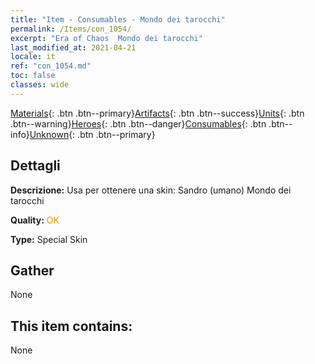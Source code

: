 ```yaml
---
title: "Item - Consumables - Mondo dei tarocchi"
permalink: /Items/con_1054/
excerpt: "Era of Chaos  Mondo dei tarocchi"
last_modified_at: 2021-04-21
locale: it
ref: "con_1054.md"
toc: false
classes: wide
---
```

 [Materials](/it/Items/){: .btn .btn--primary}[Artifacts](/it/Items/Artifacts/){: .btn .btn--success}[Units](/it/Items/Units/){: .btn .btn--warning}[Heroes](/it/Items/Heroes/){: .btn .btn--danger}[Consumables](/it/Items/Consumables/){: .btn .btn--info}[Unknown](/it/Items/Unknown/){: .btn .btn--primary}

## Dettagli
 **Descrizione:** Usa per ottenere una skin: Sandro (umano) Mondo dei tarocchi

 **Quality:** <span style="color: #FF8C00">OK</span>

 **Type:** Special Skin

## Gather

  None

## This item contains:

  None

